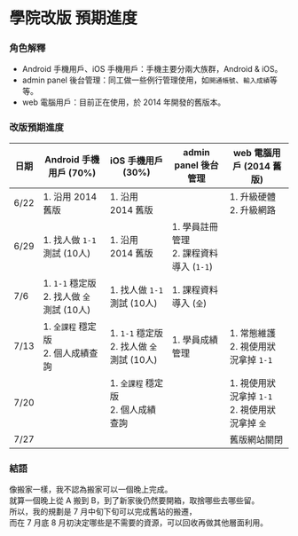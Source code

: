 # 學院改版 預期進度

### 角色解釋
* Android 手機用戶、iOS 手機用戶：手機主要分兩大族群，Android & iOS。
* admin panel 後台管理：同工做一些例行管理使用，如`開通帳號`、`輸入成績`等等。
* web 電腦用戶：目前正在使用，於 2014 年開發的舊版本。

### 改版預期進度
|日期|Android 手機用戶 (70%)|iOS 手機用戶 (30%)|admin panel 後台管理|web 電腦用戶 (2014 舊版)|
|--|--|--|--|--|
6/22|1. 沿用 2014 舊版|1. 沿用 2014 舊版||1. 升級硬體<br>2. 升級網路
6/29|1. 找人做 `1-1` 測試 (10人)|1. 沿用 2014 舊版|1. 學員註冊管理<br>2. 課程資料導入 (`1-1`)|
7/6|1. `1-1` 穩定版<br>2. 找人做 `全` 測試 (10人)|1. 找人做 `1-1` 測試 (10人)|1. 課程資料導入 (`全`)|
7/13|1. `全課程` 穩定版<br>2. 個人成績查詢|1. `1-1` 穩定版<br>2. 找人做 `全` 測試 (10人)|1. 學員成績管理|1. 常態維護<br>2. 視使用狀況拿掉 `1-1`
7/20||1. `全課程` 穩定版<br>2. 個人成績查詢||1. 視使用狀況拿掉 `1-1`<br>2. 視使用狀況拿掉 `全`
7/27||||舊版網站關閉

### 結語
像搬家一樣，我不認為搬家可以一個晚上完成。  
就算一個晚上從 A 搬到 B，到了新家後仍然要開箱，取捨哪些去哪些留。  
所以，我的規劃是 7 月中旬下旬可以完成舊站的搬遷，  
而在 7 月底 8 月初決定哪些是不需要的資源，可以回收再做其他層面利用。

